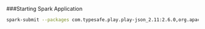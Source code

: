 ###Starting Spark Application
```bash
spark-submit --packages com.typesafe.play.play-json_2.11:2.6.0,org.apache.spark:spark-streaming-kafka-0-10_2.11:2.2.0 --class "DatabreachProcessor" target/scala-2.11/databreach-processor_2.11-1.0-M1.jar
```
